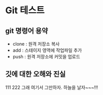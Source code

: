 # Git 테스트

## git 명령어 용약

- clone : 원격 저장소 복사
- add : 스테이지 영역에 작업파일 추가
- push : 원격 저장소에 커밋을 업로드

## 깃에 대한 오해와 진실
111
222
그래 여기서 그만하자.
하늘을 날자~~~!!!